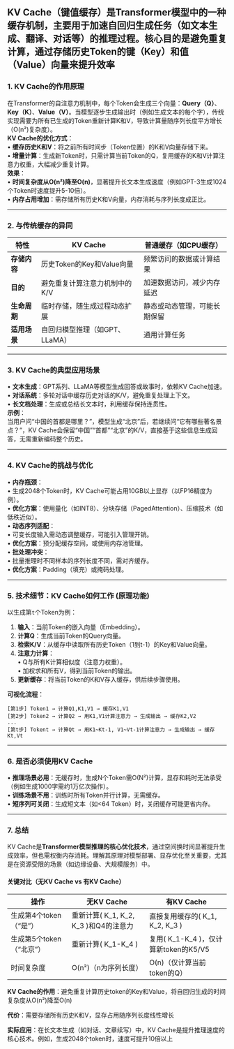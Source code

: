 
## KV Cache（键值缓存）是Transformer模型中的一种**缓存机制**，主要用于**加速自回归生成任务**（如文本生成、翻译、对话等）的推理过程。核心目的是**避免重复计算**，通过存储历史Token的键（Key）和值（Value）向量来提升效率



### **1. KV Cache的作用原理**
在Transformer的自注意力机制中，每个Token会生成三个向量：**Query（Q）**、**Key（K）**、**Value（V）**。当模型逐步生成输出时（例如生成文本的每个字），传统实现需要为所有已生成的Token重新计算K和V，导致计算量随序列长度平方增长（O(n²)复杂度）。  
**KV Cache的优化方式**：  
• **缓存历史K和V**：将之前所有时间步（Token位置）的K和V向量存储下来。  
• **增量计算**：生成新Token时，只需计算当前Token的Q，复用缓存的K和V计算注意力权重，大幅减少重复计算。  
**效果**：  
• **时间复杂度从O(n²)降至O(n)**，显著提升长文本生成速度（例如GPT-3生成1024个Token时速度提升5-10倍）。  
• **内存占用增加**：需存储所有历史K和V向量，内存消耗与序列长度成正比。

---

### **2. 与传统缓存的异同**
| **特性**       | **KV Cache**                | **普通缓存（如CPU缓存）**        |
|----------------|-----------------------------|------------------------------|
| **存储内容**    | 历史Token的Key和Value向量    | 频繁访问的数据或计算结果         |
| **目的**       | 避免重复计算注意力机制中的K/V | 加速数据访问，减少内存延迟       |
| **生命周期**   | 临时存储，随生成过程动态扩展   | 静态或动态管理，可能长期保留     |
| **适用场景**   | 自回归模型推理（如GPT、LLaMA）| 通用计算任务                   |

---

### **3. KV Cache的典型应用场景**
• **文本生成**：GPT系列、LLaMA等模型生成回答或故事时，依赖KV Cache加速。  
• **对话系统**：多轮对话中缓存历史对话的K/V，避免重复处理上下文。  
• **长文档处理**：生成或总结长文本时，利用缓存保持连贯性。  
**示例**：  
当用户问“中国的首都是哪里？”，模型生成“北京”后，若继续问“它有哪些著名景点？”，KV Cache会保留“中国”“首都”“北京”的K/V，直接基于这些信息生成回答，无需重新编码整个历史。

---

### **4. KV Cache的挑战与优化**
• **内存瓶颈**：  
  • 生成2048个Token时，KV Cache可能占用10GB以上显存（以FP16精度为例）。  
  • **优化方案**：使用量化（如INT8）、分块存储（PagedAttention）、压缩技术（如低秩近似）。  
• **动态序列适配**：  
  • 可变长度输入需动态调整缓存，可能引入管理开销。  
  • **优化方案**：预分配缓存空间，或使用内存池管理。  
• **批处理冲突**：  
  • 批量推理时不同样本的序列长度不同，需对齐缓存。  
  • **优化方案**：Padding（填充）或掩码处理。

---

### **5. 技术细节：KV Cache如何工作 (原理功能)**
以生成第`t`个Token为例：  
1. **输入**：当前Token的嵌入向量（Embedding）。  
2. **计算Q**：生成当前Token的Query向量。  
3. **检索K/V**：从缓存中读取所有历史Token（1到t-1）的Key和Value向量。  
4. **注意力计算**：  
   • Q与所有K计算相似度（注意力权重）。  
   • 加权求和所有V，得到当前Token的输出。  
5. **更新缓存**：将当前Token的K和V存入缓存，供后续步骤使用。

**可视化流程**：  
```
[第1步] Token1 → 计算Q1,K1,V1 → 缓存K1,V1  
[第2步] Token2 → 计算Q2 → 用K1,V1计算注意力 → 生成输出 → 缓存K2,V2  
...  
[第t步] Tokent → 计算Qt → 用K1~Kt-1, V1~Vt-1计算注意力 → 生成输出 → 缓存Kt,Vt
```
---
### 6. 是否必须使用KV Cache 
• **推理场景必用**：无缓存时，生成N个Token需O(N²)计算，显存和耗时无法承受（例如生成1000字需约1万亿次操作）。  
• **训练场景不用**：训练时所有Token并行计算，无需缓存。  
• **短序列可关闭**：生成短文本（如<64 Token）时，关闭缓存可能更省内存。

---

### **7. 总结**
KV Cache是**Transformer模型推理的核心优化技术**，通过空间换时间显著提升生成效率，但也需权衡内存消耗。理解其原理对模型部署、显存优化至关重要，尤其是在资源受限的场景（如边缘设备、大规模服务）中。


#### **关键对比（无KV Cache vs 有KV Cache）**
| **操作**               | **无KV Cache**                          | **有KV Cache**                          |
|-------------------------|-----------------------------------------|-----------------------------------------|
| 生成第4个token（“是”） | 重新计算\( K_1, K_2, K_3 \)和Q4的注意力 | 直接复用缓存的\( K_1, K_2, K_3 \)       |
| 生成第5个token（“北京”）| 重新计算\( K_1-K_4 \)                   | 复用\( K_1-K_4 \)，仅计算新token的K5/V5 |
| 时间复杂度             | O(n²)（n为序列长度）                    | O(n)（仅计算当前token的Q）              |


**KV Cache的作用**：避免重复计算历史token的Key和Value，将自回归生成的时间复杂度从O(n²)降至O(n)

**代价**：需要存储所有历史K和V，显存占用随序列长度线性增长

**实际应用**：在长文本生成（如对话、文章续写）中，KV Cache是提升推理速度的核心技术。例如，生成2048个token时，速度可提升10倍以上
